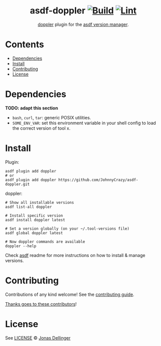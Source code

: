 <div align="center">

# asdf-doppler [![Build](https://github.com/JohnnyCrazy/asdf-doppler/actions/workflows/build.yml/badge.svg)](https://github.com/JohnnyCrazy/asdf-doppler/actions/workflows/build.yml) [![Lint](https://github.com/JohnnyCrazy/asdf-doppler/actions/workflows/lint.yml/badge.svg)](https://github.com/JohnnyCrazy/asdf-doppler/actions/workflows/lint.yml)


[doppler](https://github.com/DopplerHQ/cli) plugin for the [asdf version manager](https://asdf-vm.com).

</div>

# Contents

- [Dependencies](#dependencies)
- [Install](#install)
- [Contributing](#contributing)
- [License](#license)

# Dependencies

**TODO: adapt this section**

- `bash`, `curl`, `tar`: generic POSIX utilities.
- `SOME_ENV_VAR`: set this environment variable in your shell config to load the correct version of tool x.

# Install

Plugin:

```shell
asdf plugin add doppler
# or
asdf plugin add doppler https://github.com/JohnnyCrazy/asdf-doppler.git
```

doppler:

```shell
# Show all installable versions
asdf list-all doppler

# Install specific version
asdf install doppler latest

# Set a version globally (on your ~/.tool-versions file)
asdf global doppler latest

# Now doppler commands are available
doppler --help
```

Check [asdf](https://github.com/asdf-vm/asdf) readme for more instructions on how to
install & manage versions.

# Contributing

Contributions of any kind welcome! See the [contributing guide](contributing.md).

[Thanks goes to these contributors](https://github.com/JohnnyCrazy/asdf-doppler/graphs/contributors)!

# License

See [LICENSE](LICENSE) © [Jonas Dellinger](https://github.com/JohnnyCrazy/)

